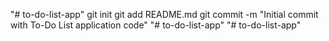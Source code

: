 "# to-do-list-app"  git init git add README.md git commit -m "Initial commit with To-Do List application code"
"# to-do-list-app" 
"# to-do-list-app" 
